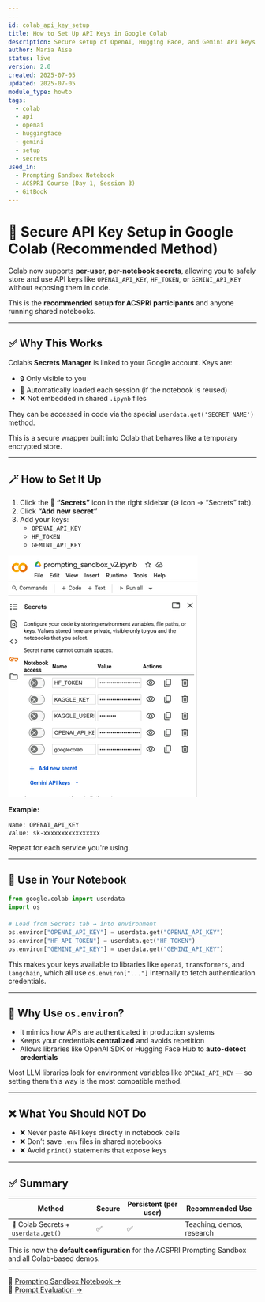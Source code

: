 ```yaml
---
---
id: colab_api_key_setup
title: How to Set Up API Keys in Google Colab
description: Secure setup of OpenAI, Hugging Face, and Gemini API keys using the Google Colab Secrets manager.
author: Maria Aise
status: live
version: 2.0
created: 2025-07-05
updated: 2025-07-05
module_type: howto
tags:
  - colab
  - api
  - openai
  - huggingface
  - gemini
  - setup
  - secrets
used_in:
  - Prompting Sandbox Notebook
  - ACSPRI Course (Day 1, Session 3)
  - GitBook
---
```


# 🔐 Secure API Key Setup in Google Colab (Recommended Method)

Colab now supports **per-user, per-notebook secrets**, allowing you to safely store and use API keys like `OPENAI_API_KEY`, `HF_TOKEN`, or `GEMINI_API_KEY` without exposing them in code.

This is the **recommended setup for ACSPRI participants** and anyone running shared notebooks.

---

## ✅ Why This Works

Colab’s **Secrets Manager** is linked to your Google account. Keys are:

- 🔒 Only visible to you
- 🔁 Automatically loaded each session (if the notebook is reused)
- ❌ Not embedded in shared `.ipynb` files

They can be accessed in code via the special `userdata.get('SECRET_NAME')` method.

This is a secure wrapper built into Colab that behaves like a temporary encrypted store.

---

## 🪄 How to Set It Up

1. Click the **🔐 “Secrets”** icon in the right sidebar (⚙️ icon → “Secrets” tab).
2. Click **“Add new secret”**
3. Add your keys:
   - `OPENAI_API_KEY`
   - `HF_TOKEN`
   - `GEMINI_API_KEY`

<img src="../shared_assets/visuals/images/colab_api.png" alt="Google Colab Secrets Manager"/>

**Example:**

```plaintext
Name: OPENAI_API_KEY
Value: sk-xxxxxxxxxxxxxxxx
```

Repeat for each service you're using.

---

## 🧪 Use in Your Notebook

```python
from google.colab import userdata
import os

# Load from Secrets tab → into environment
os.environ["OPENAI_API_KEY"] = userdata.get("OPENAI_API_KEY")
os.environ["HF_API_TOKEN"] = userdata.get("HF_TOKEN")
os.environ["GEMINI_API_KEY"] = userdata.get("GEMINI_API_KEY")
```

This makes your keys available to libraries like `openai`, `transformers`, and `langchain`, which all use `os.environ["..."]` internally to fetch authentication credentials.

---

## 🤖 Why Use `os.environ`?

- It mimics how APIs are authenticated in production systems
- Keeps your credentials **centralized** and avoids repetition
- Allows libraries like OpenAI SDK or Hugging Face Hub to **auto-detect credentials**

Most LLM libraries look for environment variables like `OPENAI_API_KEY` — so setting them this way is the most compatible method.

---

## ❌ What You Should NOT Do

- ❌ Never paste API keys directly in notebook cells
- ❌ Don’t save `.env` files in shared notebooks
- ❌ Avoid `print()` statements that expose keys

---

## ✅ Summary

| Method                              | Secure | Persistent (per user) | Recommended Use           |
| ----------------------------------- | ------ | --------------------- | ------------------------- |
| 🔐 Colab Secrets + `userdata.get()` | ✅      | ✅                     | Teaching, demos, research |

This is now the **default configuration** for the ACSPRI Prompting Sandbox and all Colab-based demos.

---

📎 [Prompting Sandbox Notebook →](prompting_sandbox_v2.ipynb)\
📎 [Prompt Evaluation →](prompt_evaluation.md)

